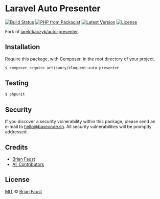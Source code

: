 # Laravel Auto Presenter

[![Build Status](https://img.shields.io/travis/artisanry/Eloquent-Auto-Presenter/master.svg?style=flat-square)](https://travis-ci.org/artisanry/Eloquent-Auto-Presenter)
[![PHP from Packagist](https://img.shields.io/packagist/php-v/artisanry/eloquent-auto-presenter.svg?style=flat-square)]()
[![Latest Version](https://img.shields.io/github/release/artisanry/Eloquent-Auto-Presenter.svg?style=flat-square)](https://github.com/artisanry/Eloquent-Auto-Presenter/releases)
[![License](https://img.shields.io/packagist/l/artisanry/Eloquent-Auto-Presenter.svg?style=flat-square)](https://packagist.org/packages/artisanry/Eloquent-Auto-Presenter)

Fork of [jarektkaczyk/auto-presenter](https://github.com/jarektkaczyk/auto-presenter).

## Installation

Require this package, with [Composer](https://getcomposer.org/), in the root directory of your project.

``` bash
$ composer require artisanry/eloquent-auto-presenter
```

## Testing

``` bash
$ phpunit
```

## Security

If you discover a security vulnerability within this package, please send an e-mail to hello@basecode.sh. All security vulnerabilities will be promptly addressed.

## Credits

- [Brian Faust](https://github.com/faustbrian)
- [All Contributors](../../contributors)

## License

[MIT](LICENSE) © [Brian Faust](https://basecode.sh)
